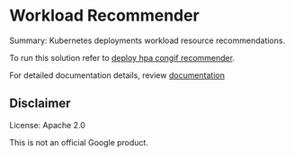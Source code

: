 # Workload Recommender

Summary: Kubernetes deployments workload resource recommendations.

To run this solution refer to [deploy hpa congif recommender](docs/README.md).

For  detailed documentation details, review [documentation](src/README.md)

## Disclaimer

License: Apache 2.0

This is not an official Google product.
